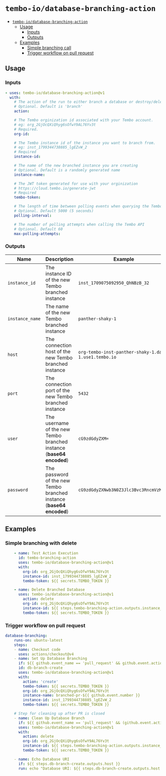 # `tembo-io/database-branching-action`

- [`tembo-io/database-branching-action`](#tembo-iodatabase-branching)
    - [Usage](#usage)
        - [Inputs](#inputs)
        - [Outputs](#outputs)
    - [Examples](#examples)
        - [Simple branching call](#simple-branching-call)
        - [Trigger workflow on pull request](#trigger-workflow-on-pull-request)

## Usage

### Inputs

```yaml
- uses: tembo-io/database-branching-action@v1
  with:
    # The action of the run to either branch a database or destroy/delete a database
    # Optional. Default is 'branch'
    action:

    # The Tembo orginization id associated with your Tembo account.
    # eg: org_2GjOcQXiQhyg6sOfwY9AL76Yv3t
    # Required.
    org-id:

    # The Tembo instance id of the instance you want to branch from.
    # eg: inst_1799344738885_lgEZvW_2
    # Required
    instance-id:

    # The name of the new branched instance you are creating
    # Optional. Default is a randomly generated name
    instance-name:

    # The JWT token generated for use with your orginization 
    # https://cloud.tembo.io/generate-jwt
    # Required
    tembo-token:

    # The length of time between polling events when querying the Tembo API
    # Optional. Default 5000 (5 seconds)
    polling-interval:

    # The number of polling attempts when calling the Tembo API
    # Optional. Default 60
    max-polling-attempts:
```

### Outputs

| Name | Description | Example |
| - | - | - |
| `instance_id` | The instance ID of the new Tembo branched instance | `inst_1709075092950_QhNBzB_32` |
| `instance_name` | The name of the new Tembo branched instance | `panther-shaky-1` |
| `host` | The connection host of the new Tembo branched instance | `org-tembo-inst-panther-shaky-1.data-1.use1.tembo.io` |
| `port` | The connection port of the new Tembo branched instance | `5432` |
| `user` | The username of the new Tembo branched instance (**base64 encoded**) | `cG9zdGdyZXM=` |
| `password` | The password of the new Tembo branched instance (**base64 encoded**) | `cG9zdGdyZXNwb3N0Z3Jlc3Bvc3RncmVzMQ==` |

## Examples

### Simple branching with delete

```yaml
    - name: Test Action Execution
      id: tembo-branching-action
      uses: tembo-io/database-branching-action@v1
      with:
        org-id: org_2GjOcQXiQhyg6sOfwY9AL76Yv3t
        instance-id: inst_1799344738885_lgEZvW_2
        tembo-token: ${{ secrets.TEMBO_TOKEN }}

    - name: Delete Branched Database
      uses: tembo-io/database-branching-action@v1
        action: delete
        org-id: org_2GjOcQXiQhyg6sOfwY9AL76Yv3t
        instance-id: ${{ steps.tembo-branching-action.outputs.instance_id }}
        tembo-token: ${{ secrets.TEMBO_TOKEN }}
```

### Trigger workflow on pull request

```yaml
database-branching:
    runs-on: ubuntu-latest
    steps:
    - name: Checkout code
      uses: actions/checkout@v4
    - name: Set Up Database Branching
      if: ${{ github.event_name == 'pull_request' && github.event.action == 'opened' }}
      id: db-branch-create
      uses: tembo-io/database-branching-action@v1
      with:
        action: 'create'
        tembo-token: ${{ secrets.TEMBO_TOKEN }}
        org-id: org_2GjOcQXiQhyg6sOfwY9AL76Yv3t
        instance-name: branched-pr-${{ github.event.number }}
        instance-id: inst_1799344738885_lgEZvW_2
        tembo-token: ${{ secrets.TEMBO_TOKEN }}

    # Step for cleaning up after PR is closed
    - name: Clean Up Database Branch
      if: ${{ github.event_name == 'pull_request' && (github.event.action == 'closed' || github.event.action == 'merged') }}
      uses: tembo-io/database-branching-action@v1
      with:
        action: delete
        org-id: org_2GjOcQXiQhyg6sOfwY9AL76Yv3t
        instance-id: ${{ steps.tembo-branching-action.outputs.instance_id }}
        tembo-token: ${{ secrets.TEMBO_TOKEN }}

    - name: Echo Database URI
      if: ${{ steps.db-branch-create.outputs.host }}
      run: echo "Database URI: ${{ steps.db-branch-create.outputs.host }}"
```